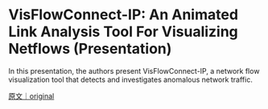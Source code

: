 
# VisFlowConnect-IP: An Animated Link Analysis Tool For Visualizing Netflows (Presentation)

In this presentation, the authors present VisFlowConnect-IP, a network flow visualization tool that detects and investigates anomalous network traffic.

[原文｜original](https://insights.sei.cmu.edu/library/visflowconnect-ip-an-animated-link-analysis-tool-for-visualizing-netflows-presentation/)
        